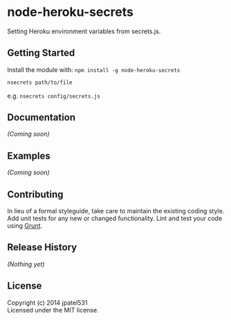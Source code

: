 # node-heroku-secrets

Setting Heroku environment variables from secrets.js.

## Getting Started
Install the module with: `npm install -g node-heroku-secrets`

```sh
nsecrets path/to/file
```

e.g. `nsecrets config/secrets.js`

## Documentation
_(Coming soon)_

## Examples
_(Coming soon)_

## Contributing
In lieu of a formal styleguide, take care to maintain the existing coding style. Add unit tests for any new or changed functionality. Lint and test your code using [Grunt](http://gruntjs.com/).

## Release History
_(Nothing yet)_

## License
Copyright (c) 2014 jpatel531  
Licensed under the MIT license.
